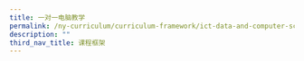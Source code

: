```yaml
---
title: 一对一电脑教学
permalink: /ny-curriculum/curriculum-framework/ict-data-and-computer-science-curriculum-cn/
description: ""
third_nav_title: 课程框架
---
```

